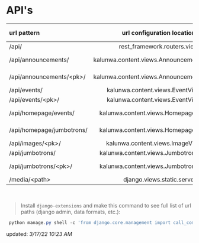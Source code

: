 # API's
url pattern | url configuration location | [base-name]+[type]| extra des|
|:---|:--------------------------:|:-----------:|--------------:|
|/api/ |  rest_framework.routers.view|    api-root|
|/api/announcements/| kalunwa.content.views.AnnouncementViewSet| announcement-list
/api/announcements/\<pk>/| kalunwa.content.views.AnnouncementViewSet       |announcement-detail
/api/events/ |kalunwa.content.views.EventViewSet |     event-list|
/api/events/\<pk>/|       kalunwa.content.views.EventViewSet |     event-detail
/api/homepage/events/|   kalunwa.content.views.HomepageViewSet|   homepage-events
/api/homepage/jumbotrons/|       kalunwa.content.views.HomepageViewSet   |homepage-jumbotrons
/api/images/\<pk>/|kalunwa.content.views.ImageViewSet| image-detail|
/api/jumbotrons/ |kalunwa.content.views.JumbotronViewSet|  jumbotron-list
/api/jumbotrons/\<pk>/|   kalunwa.content.views.JumbotronViewSet|  jumbotron-detail
/media/\<path>|   django.views.static.serve

<br>

> Install `django-extensions` and make this command to see full list of url paths (django admin, data formats, etc.):

```powershell
 python manage.py shell -c 'from django.core.management import call_command; from django_extensions.management.commands.show_urls import Command; call_command(Command())'
 ```

updated: *3/17/22 10:23 AM*